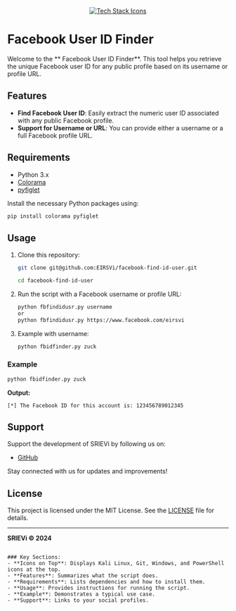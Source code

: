 
<p align="center">
    <a href="#">
        <img src="https://skillicons.dev/icons?i=git,kali,windows,powershell" alt="Tech Stack Icons" />
    </a>
</p>

#   Facebook User ID Finder


Welcome to the **  Facebook User ID Finder**. This tool helps you retrieve the unique Facebook user ID for any public profile based on its username or profile URL.

## Features
- **Find Facebook User ID**: Easily extract the numeric user ID associated with any public Facebook profile.
- **Support for Username or URL**: You can provide either a username or a full Facebook profile URL.
  
## Requirements
- Python 3.x
- [Colorama](https://pypi.org/project/colorama/)
- [pyfiglet](https://pypi.org/project/pyfiglet/)

Install the necessary Python packages using:
```bash
pip install colorama pyfiglet
```

## Usage

1. Clone this repository:
    ```bash
    git clone git@github.com:EIRSVi/facebook-find-id-user.git
    
    cd facebook-find-id-user
    ```

2. Run the script with a Facebook username or profile URL:
    ```bash
    python fbfindidusr.py username
    or
    python fbfindidusr.py https://www.facebook.com/eirsvi
    ```

3. Example with username:
    ```bash
    python fbidfinder.py zuck
    ```

### Example
```bash
python fbidfinder.py zuck
```
**Output:**
```
[*] The Facebook ID for this account is: 123456789012345
```

## Support

Support the development of SRIEVi by following us on:
- [GitHub](https://github.com/EIRSVi)

Stay connected with us for updates and improvements!

## License
This project is licensed under the MIT License. See the [LICENSE](LICENSE) file for details.

---
**SRIEVi © 2024**
```

### Key Sections:
- **Icons on Top**: Displays Kali Linux, Git, Windows, and PowerShell icons at the top.
- **Features**: Summarizes what the script does.
- **Requirements**: Lists dependencies and how to install them.
- **Usage**: Provides instructions for running the script.
- **Example**: Demonstrates a typical use case.
- **Support**: Links to your social profiles.
